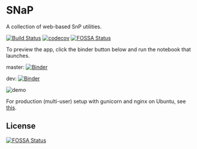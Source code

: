 # SNaP

A collection of web-based SnP utilities.

[![Build Status](https://travis-ci.org/JAnderson419/SNaP.svg?branch=master)](https://travis-ci.org/JAnderson419/SNaP)
[![codecov](https://codecov.io/gh/JAnderson419/SNaP/branch/master/graph/badge.svg)](https://codecov.io/gh/JAnderson419/SNaP)
[![FOSSA Status](https://app.fossa.com/api/projects/git%2Bgithub.com%2FJAnderson419%2FSNaP.svg?type=shield)](https://app.fossa.com/projects/git%2Bgithub.com%2FJAnderson419%2FSNaP?ref=badge_shield)

To preview the app, click the binder button below and run the notebook that launches.

master: [![Binder](https://mybinder.org/badge_logo.svg)](https://mybinder.org/v2/gh/JAnderson419/SNaP/master?urlpath=lab/tree/snap/index_jupyter.ipynb)

dev: [![Binder](https://mybinder.org/badge_logo.svg)](https://mybinder.org/v2/gh/JAnderson419/SNaP/dev?urlpath=lab/tree/snap/index_jupyter.ipynb)

![demo](https://user-images.githubusercontent.com/916439/63538686-6060f580-c4e6-11e9-99fe-0b56fe6807ef.gif)


For production (multi-user) setup with gunicorn and nginx on Ubuntu, see [this](https://www.digitalocean.com/community/tutorials/how-to-serve-flask-applications-with-gunicorn-and-nginx-on-ubuntu-18-04).


## License
[![FOSSA Status](https://app.fossa.com/api/projects/git%2Bgithub.com%2FJAnderson419%2FSNaP.svg?type=large)](https://app.fossa.com/projects/git%2Bgithub.com%2FJAnderson419%2FSNaP?ref=badge_large)